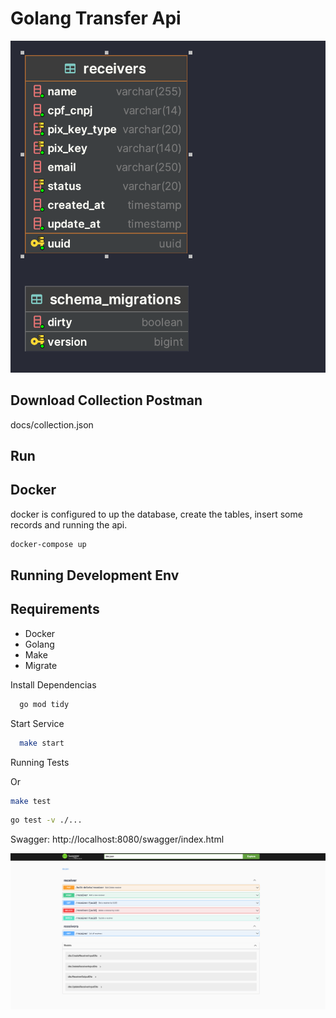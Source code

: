 # Golang Transfer Api


![img](docs/db_diagram.png)

##  Download Collection Postman
docs/collection.json

## Run

## Docker
docker is configured to up the database, create the tables, insert some records and running the api.
```bash
docker-compose up
```


## Running Development Env

## Requirements
- Docker
- Golang
- Make
- Migrate


Install Dependencias

```bash
  go mod tidy
```

Start Service

```bash
  make start
```


Running Tests

Or
```bash
make test
```
```bash
go test -v ./...
```

Swagger:
http://localhost:8080/swagger/index.html

![img](docs/swagger.png)
